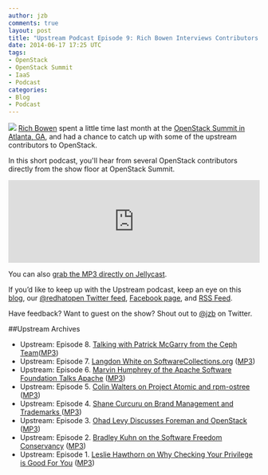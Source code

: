 ```yaml
---
author: jzb
comments: true
layout: post
title: "Upstream Podcast Episode 9: Rich Bowen Interviews Contributors at OpenStack Summit"
date: 2014-06-17 17:25 UTC
tags:
- OpenStack
- OpenStack Summit
- IaaS
- Podcast
categories:
- Blog
- Podcast
---
```

![](blog/upstream-mic.jpg)
[Rich Bowen](https://twitter.com/rbowen) spent a little time last month at the [OpenStack Summit in Atlanta, GA](https://www.openstack.org/summit/openstack-summit-atlanta-2014/), and had a chance to catch up with some of the upstream contributors to OpenStack. 

In this short podcast, you'll hear from several OpenStack contributors directly from the show floor at OpenStack Summit. 

<iframe width="100%" height="166" scrolling="no" frameborder="no" src="https://w.soundcloud.com/player/?url=https%3A//api.soundcloud.com/tracks/154787858&amp;color=ff5500&amp;auto_play=false&amp;hide_related=false&amp;show_artwork=true&amp;show_comments=true&amp;show_user=true&amp;show_reposts=false"></iframe>

You can also [grab the MP3 directly on Jellycast](http://upstream.jellycast.com/files/audio/2014-06-17-Rich-Bowen-OpenStack.mp3).

If you’d like to keep up with the Upstream podcast, keep an eye on this [blog](http://community.redhat.com/), our [@redhatopen Twitter feed](https://twitter.com/redhatopen), [Facebook page](https://www.facebook.com/redhatopen), and [RSS Feed](http://upstream.jellycast.com/podcast/feed/2).

Have feedback? Want to guest on the show? Shout out to [@jzb](http://twitter.com/jzb) on Twitter.

##Upstream Archives

* Upstream: Episode 8. [Talking with Patrick McGarry from the Ceph Team](http://community.redhat.com/blog/2014/06/upstream-podcast-episode-8-patrick-mcgarry-talks-about-ceph-and-open-sourcing-calamari/)([MP3](http://upstream.jellycast.com/files/audio/2014-06-03-Patrick.mp3))
* Upstream: Episode 7. [Langdon White on SoftwareCollections.org](http://community.redhat.com/blog/2014/05/upstream-podcast-episode-7-langon-white-on-softwarecollections-org/) ([MP3](http://upstream.jellycast.com/files/audio/2014-05-15-Langdon-White-Upstream.mp3))
* Upstream: Episode 6. [Marvin Humphrey of the Apache Software Foundation Talks Apache](http://community.redhat.com/blog/2014/05/upstream-podcast-episode-6/) ([MP3](http://upstream.jellycast.com/files/audio/2014-05-08-Marvin_Humphrey-Upstream.mp3))
* Upstream: Episode 5. [Colin Walters on Project Atomic and rpm-ostree](http://community.redhat.com/blog/2014/04/upstream-podcast-episode-5-colin-walters-on-project-atomic-and-rpm-ostree/) ([MP3](http://upstream.jellycast.com/files/audio/2014-04-15-Colin.mp3))
* Upstream: Episode 4. [Shane Curcuru on Brand Management and Trademarks ](http://community.redhat.com/blog/2014/04/upstream-podcast-4/) ([MP3](http://upstream.jellycast.com/files/audio/2014-04-08-Shane.mp3))
* Upstream: Episode 3. [Ohad Levy Discusses Foreman and OpenStack ](http://community.redhat.com/blog/2014/04/upstream-podcast-episode-3-ohad-levy-discusses-foreman-and-openstack/) ([MP3](http://upstream.jellycast.com/files/audio/Ohad_Levy_Podcast.mp3))
* Upstream: Episode 2. [Bradley Kuhn on the Software Freedom Conservancy](http://community.redhat.com/blog/2014/03/upstream-episode-2-interview-with-bradley-kuhn/) ([MP3](http://upstream.jellycast.com/files/audio/2014-03-24-Bradley-Kuhn.mp3))
* Upstream: Episode 1. [Leslie Hawthorn on Why Checking Your Privilege is Good For You](http://community.redhat.com/blog/2014/03/new-podcast-and-interview-with-leslie-hawthorn/) ([MP3](http://upstream.jellycast.com/files/audio/2014-03-06-Leslie-Hawthorn.mp3))
